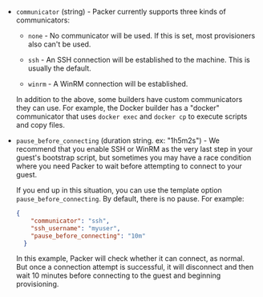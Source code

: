 <!-- Code generated from the comments of the Config struct in helper/communicator/config.go; DO NOT EDIT MANUALLY -->

-   `communicator` (string) - Packer currently supports three kinds of communicators:
    
    -   `none` - No communicator will be used. If this is set, most
        provisioners also can't be used.
    
    -   `ssh` - An SSH connection will be established to the machine. This
        is usually the default.
    
    -   `winrm` - A WinRM connection will be established.
    
    In addition to the above, some builders have custom communicators they
    can use. For example, the Docker builder has a "docker" communicator
    that uses `docker exec` and `docker cp` to execute scripts and copy
    files.
    
-   `pause_before_connecting` (duration string. ex: "1h5m2s") - We recommend that you enable SSH or WinRM as the very last step in your
    guest's bootstrap script, but sometimes you may have a race condition where
    you need Packer to wait before attempting to connect to your guest.
    
    If you end up in this situation, you can use the template option
    `pause_before_connecting`. By default, there is no pause. For example:
    
    ```json
    {
        "communicator": "ssh",
        "ssh_username": "myuser",
        "pause_before_connecting": "10m"
      }
    ```
    
    In this example, Packer will check whether it can connect, as normal. But once
    a connection attempt is successful, it will disconnect and then wait 10 minutes
    before connecting to the guest and beginning provisioning.
    
